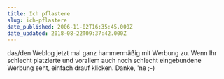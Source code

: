 ```yaml
---
title: Ich pflastere
slug: ich-pflastere
date_published: 2006-11-02T16:35:45.000Z
date_updated: 2018-08-22T09:37:42.000Z
---
```


das/den Weblog jetzt mal ganz hammermäßig mit Werbung zu. Wenn Ihr schlecht platzierte und vorallem auch noch schlecht eingebundene Werbung seht, einfach drauf klicken. Danke, 'ne ;-)
